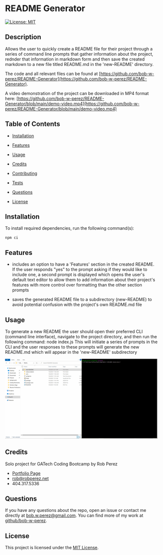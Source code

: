 # README Generator

[![License: MIT](https://img.shields.io/badge/License-MIT-yellow.svg)](https://opensource.org/licenses/MIT)  



## Description

Allows the user to quickly create a README file for their project through a series of command line prompts that gather information about the project, rednder that information in markdown form and then save the created markdown to a new file titled README.md in the 'new-README' directory.  


The code and all relevant files can be found at [https://github.com/bob-w-perez/README-Generator](https://github.com/bob-w-perez/README-Generator). 

A video demonstration of the project can be downloaded in MP4 format here: [https://github.com/bob-w-perez/README-Generator/blob/main/demo-video.mp4](https://github.com/bob-w-perez/README-Generator/blob/main/demo-video.mp4)


## Table of Contents

- [Installation](#installation)

- [Features](#features)

- [Usage](#usage)

- [Credits](#credits)

- [Contributing](#contributing)

- [Tests](#tests)

- [Questions](#questions)

- [License](#license)  



## Installation

To install required dependencies, run the following command(s):

```
npm ci
```  

## Features  
- includes an option to have a 'Features' section in the created README. If the user responds "yes" to the prompt asking if they would like to include one, a second prompt is displayed which opens the user's default text editor to allow them to add information about their project's features with more control over formatting than the other section prompts

- saves the generated README file to a subdirectory (new-README) to avoid potential confusion with the project's own README.md file 

## Usage

To generate a new README the user should open their preferred CLI (command line interface), navigate to the project directory, and then run the following command: node index.js  This will initiate a series of prompts in the CLI and the user responses to these prompts will generate the new README.md which will appear in the 'new-README' subdirectory  

![Demo gif](./project-demo.gif)
## Credits

Solo project for GATech Coding Bootcamp
by Rob Perez
- [Portfolio Page](https://www.robperez.net)
- rob@robperez.net
- 404.317.5336

## Questions

If you have any questions about the repo, open an issue or contact me directly at bob.w.perez@gmail.com. You can find more of my work at [github/bob-w-perez](https://github.com/bob-w-perez).  


## License

This project is licensed under the [MIT License](https://opensource.org/licenses/MIT).  



